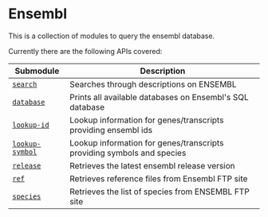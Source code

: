 # Ensembl

This is a collection of modules to query the ensembl database.

Currently there are the following APIs covered:

| Submodule | Description |
|-----------|-------------|
| [`search`](./ensembl/search.md) | Searches through descriptions on ENSEMBL|
| [`database`](./ensembl/database.md) | Prints all available databases on Ensembl's SQL database|
| [`lookup-id`](./ensembl/lookup-id.md) | Lookup information for genes/transcripts providing ensembl ids|
| [`lookup-symbol`](./ensembl/lookup-symbol.md) | Lookup information for genes/transcripts providing symbols and species|
| [`release`](./ensembl/release.md) | Retrieves the latest ensembl release version|
| [`ref`](./ensembl/ref.md) | Retrieves reference files from Ensembl FTP site|
| [`species`](./ensembl/species.md) | Retrieves the list of species from ENSEMBL FTP site|
